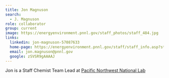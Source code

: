 ```yaml
---
title: Jon Magnuson
search:
  - J. Magnuson
role: collaborator
group: current
image: https://energyenvironment.pnnl.gov/staff_photos/staff_484.jpg
links:
  linkedin: jon-magnuson-57087633
  home-page: https://energyenvironment.pnnl.gov/staff/staff_info.asp?staff_num=484
  email: jon.magnuson@pnnl.gov
  google: zSVSR9gAAAAJ
---
```


Jon is a Staff Chemist Team Lead at [Pacific Northwest National Lab](https://www.pnnl.gov/)
